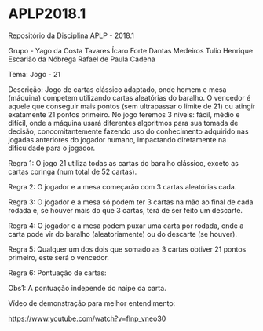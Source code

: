 # APLP2018.1
Repositório da Disciplina APLP - 2018.1

Grupo -    Yago da Costa Tavares
	         Ícaro Forte Dantas Medeiros
           Tulio Henrique Escarião da Nóbrega
 	         Rafael de Paula Cadena

Tema: Jogo - 21
	
Descrição: 
Jogo de cartas clássico adaptado, onde homem e mesa (máquina) competem utilizando cartas aleatórias do baralho. O vencedor é aquele que conseguir mais pontos (sem ultrapassar o limite de 21) ou atingir exatamente 21 pontos primeiro. No jogo teremos 3 níveis: fácil, médio e difícil, onde a máquina usará diferentes algoritmos para sua tomada de decisão, concomitantemente fazendo uso do conhecimento adquirido nas jogadas anteriores do jogador humano, impactando diretamente na dificuldade para o jogador.  

Regra 1: O jogo 21 utiliza todas as cartas do baralho clássico, exceto as cartas coringa (num total de 52 cartas).

Regra 2: O jogador e a mesa começarão com 3 cartas aleatórias cada.

Regra 3: O jogador e a mesa só podem ter 3 cartas na mão ao final de cada rodada e, se houver mais do que 3 cartas, terá de ser feito um descarte.

Regra 4: O jogador e a mesa podem puxar uma carta por rodada, onde a carta pode vir do baralho (aleatoriamente) ou do descarte (se houver).

Regra 5: Qualquer um dos dois que somado as 3 cartas obtiver 21 pontos primeiro, este será o vencedor.

Regra 6: Pontuação de cartas:

Obs1: A pontuação independe do naipe da carta.

Vídeo de demonstração para melhor entendimento:

https://www.youtube.com/watch?v=flnp_vneo30
